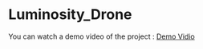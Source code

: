 # Luminosity_Drone

You can watch a demo video of the project :  [Demo Vidio]([https://pages.github.com/](https://www.youtube.com/watch?v=UrQSYy8vAos&ab_channel=TopTenAvenue))

